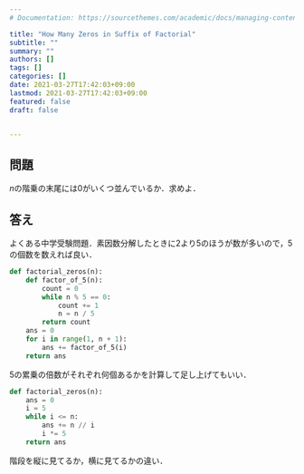 ```yaml
---
# Documentation: https://sourcethemes.com/academic/docs/managing-content/

title: "How Many Zeros in Suffix of Factorial"
subtitle: ""
summary: ""
authors: []
tags: []
categories: []
date: 2021-03-27T17:42:03+09:00
lastmod: 2021-03-27T17:42:03+09:00
featured: false
draft: false


---
```


## 問題

$n$の階乗の末尾には$0$がいくつ並んでいるか．求めよ．

## 答え

よくある中学受験問題．素因数分解したときに$2$より$5$のほうが数が多いので，$5$の個数を数えれば良い．

```python
def factorial_zeros(n):
    def factor_of_5(n):
        count = 0
        while n % 5 == 0:
            count += 1
            n = n / 5
        return count
    ans = 0
    for i in range(1, n + 1):
        ans += factor_of_5(i)
    return ans
```

$5$の累乗の倍数がそれぞれ何個あるかを計算して足し上げてもいい．

```python
def factorial_zeros(n):
    ans = 0
    i = 5
    while i <= n:
        ans += n // i
        i *= 5
    return ans
```

階段を縦に見てるか，横に見てるかの違い．
